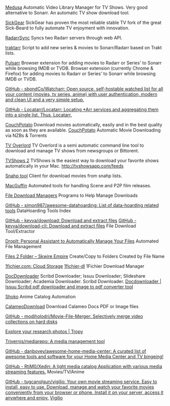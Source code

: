 
[Medusa](http://pymedusa.com/)
Automatic Video Library Manager for TV Shows. Very good alternative to Sonarr. An automatic TV show download tool.

[SickGear](https://github.com/SickGear/SickGear)
SickGear has proven the most reliable stable TV fork of the great Sick-Beard to fully automate TV enjoyment with innovation.

[RadarrSync](https://github.com/Sperryfreak01/RadarrSync)
Syncs two Radarr servers through web API.

[traktarr](https://github.com/l3uddz/traktarr)
Script to add new series & movies to Sonarr/Radarr based on Trakt lists.

[Pulsarr](https://github.com/roboticsound/Pulsarr)
Browser extension for adding movies to Radarr or Series' to Sonarr while browsing IMDB or TVDB.
Browser extension (currently Chrome & Firefox) for adding movies to Radarr or Series' to Sonarr while browsing IMDB or TVDB.

[GitHub - sbondCo/Watcharr: Open source, self-hostable watched list for all your content (movies, tv series, anime) with user authentication, modern and clean UI and a very simple setup.](https://github.com/sbondCo/Watcharr)

[GitHub - Locatarr/Locatarr: Locating *Arr services and aggregating them into a single list. Thus, Locatarr.](https://github.com/Locatarr/Locatarr)

[CouchPotato](https://couchpota.to/)
Download movies automatically, easily and in the best quality as soon as they are available.
[CouchPotato](https://github.com/CouchPotato/CouchPotatoServer)
Automatic Movie Downloading via NZBs & Torrents

[TV Overlord](http://www.tvoverlord.com/)
TV Overlord is a semi automatic command line tool to download and manage TV shows from newsgroups or Bittorent.

[TVShows 2](http://tvshowsapp.com/)
TVShows is the easiest way to download your favorite shows automatically in your Mac.
http://tvshowsapp.com/feeds

[Snahp tool](https://github.com/Rawnly/snahp-tool)
Client for download movies from snahp lists.

[MacGuffin](https://github.com/hwkns/macguffin)
Automated tools for handling Scene and P2P film releases.

[File Download Managers](https://en.wikipedia.org/wiki/Comparison_of_download_managers)
Programs to Help Manage Downloads

[GitHub - simon987/awesome-datahoarding: List of data-hoarding related tools](https://github.com/simon987/awesome-datahoarding)
DataHoarding Tools Index

[GitHub - kevva/download: Download and extract files](https://github.com/kevva/download)
[GitHub - kevva/download-cli: Download and extract files](https://github.com/kevva/download-cli)
File Download Tool/Extractor

[DropIt: Personal Assistant to Automatically Manage Your Files](http://www.dropitproject.com/)
Automated File Management

[Files 2 Folder – Skwire Empire](https://www.dcmembers.com/skwire/download/files-2-folder/)
Create/Copy to Folders Created by File Name

[1fichier.com: Cloud Storage](https://1fichier.com/)
[1fichier-dl](https://github.com/manuGMG/1fichier-dl)
1Fichier Download Manager

[DocDownloader](https://docdownloader.com/)
Scribd Downloader; Issuu Downloader; Slideshare Downloader; Academia Downloader. Scribd Downloader.
[Docdownloader | Issuu Scribd pdf downloader and image to pdf converter tool](https://docdownload.net/)

[Shoko](https://github.com/shokoanime)
Anime Catalog Automation

[CalameoDownload](https://calameodownload.com/)
Download Calameo Docs PDF or Image files

[GitHub - modiholodri/Movie-File-Merger: Selectively merge video collections on hard disks](https://github.com/modiholodri/Movie-File-Merger)

[Explore your research photos | Tropy](https://tropy.org/)

[Trivernis/mediarepo: A media management tool](https://github.com/Trivernis/mediarepo)

[GitHub - danbovey/awesome-home-media-center: A curated list of awesome tools and software for your Home Media Center and TV bingeing!](https://github.com/danbovey/awesome-home-media-center)

[GitHub - RtiM0/Xedin: A light media catalog Application with various media streaming features.](https://github.com/RtiM0/Xedin)
Movies/TV/Anime

[GitHub - tugcanolgun/vigilio: Your own movie streaming service. Easy to install, easy to use. Download, manage and watch your favorite movies conveniently from your browser or phone. Install it on your server, access it anywhere and enjoy.](https://github.com/tugcanolgun/vigilio)
[Vigilio](https://vigilio.tugcan.net/)
